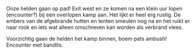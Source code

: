Onze helden gaan op pad! Exit west en ze komen na een klein uur lopen (encounter?) bij een overlopen kamp aan. Het lijkt er heel erg rustig. De embers van de afgebrande hutten en tenten smeulen nog na en het ruikt er naar rook en iets wat alleen omschreven kan worden als verbrand vlees.

Voorzichtig gaan de helden het kamp binnen, boem pats ambush!  Encounter met bandits.
